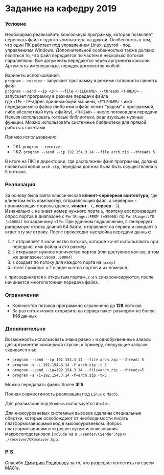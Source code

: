 # Задание на кафедру 2019


### Условие

Необходимо реализовать консольную программу, которая позволяет переслать файл с одного компьютера на другой. Особенность в том, что один ПК работает под управлением Linux, другой - под управлением Windows. Дополнительной особенностью также должно являться то, что файл передается по частям в несколько потоков параллельно. Все аргументы передаются через аргументы консоли. Аргументы именованные, порядок аргументов любой.

Варианты использования:  
`program --receive` - запускает программу в режиме готовности принять файл  
`program --send --ip <IP> --file <FILENAME> --threads <THREAD>` - запускает программу в
режиме передачи файла  
где `<IP>` - IP-адрес принимающей машины, `<FILENAME>` - имя передаваемого файла (либо имя и файл лежит “рядом” с программой, либо абсолютный путь к файлу), `<THREAD>` - число потоков для передачи. Нельзя использовать готовые библиотеки, реализующие нужные функции. Можно использовать системные библиотеки для прямой работы с сокетами.

Пример использования:
* ПК1: `program --receive`
* ПК2: `program --send --ip 192.154.3.14 --file arch.zip --threads 5`

В итоге на ПК1 в директории, где расположен файл программы, должна появиться копия `arch.zip`, передача должна была быть осуществлена в 5 потоков.

### Реализация

За основу была взята классическая **клиент-серверная ахитектура**, где клиентом есть компьютер, отправляющий файл, а сервером - принимающая сторона (далее, **клиент** - ```C```, **сервер** - ```S```).   
Изначально ```C``` не знает номер нужного порта ```S```, поэтому воспроизводит опрос портов в диапазоне с ```PortRange::FROM (=59060)``` по ```PortRange::TO (=60084)``` по заданному ```<IP>```. При удачном подключении, ```C``` генерирует рандомную строку длиной 64 байта, отправляет на сервер и ожидает в ответ эту же строку. После происходит настройка передачи данных:
1. ```C``` отправляет ```S``` количество потоков, которое хочет использовать при передаче, имя файла и его размер  
2. ```S``` открывает нужное количество портов (или доступное кол-во, в том же диапазоне: ```59060..60084```)
3. ```S``` создает по потоку для каждого порта на ```accept```
4. ответ приходит к ```C``` в виде кол-ва портов и их номеров.

```C``` присоединяется к открытым портам, ```C``` и ```S``` синхронизируются, после начинается многопоточная передача файла.

### Ограничения

* Количество потоков программно ограничено до **128** потоков
* За раз поток может отправить на сервер пакет размером не более **1Кб** данных

### Дополнительно 

Возможность использовать знаки равно ```=``` и однобуквеннные алиасы для аргументов командной строки, к примеру, следующие запуски эквивалентны:
* ```program --send --ip 192.154.3.14 --file arch.zip --threads 5```
* ```program -s -i 192.154.3.14 -f arch.zip -t 5```
* ```program --send --ip=192.154.3.14 --file=arch.zip --threads=5```
* ```program -s -i=192.154.3.14 -f=arch.zip -t=5```

Можно передавать файлы более **4Гб**.

Полная совместимость реализации под ```Linux``` c ```MacOS```.

Для реализации под ```Windows``` используется ```WinApi```.

Для низкоуровневых системных вызовов сделаны специальные обертки, которые освобождают от необходимости писать платформозависимый код в высокоуровневом. Вопрос платформозависимости решен путем использования макросоподстановок ```include'ов``` в ```./sender/CSender.hpp``` и ```./receiver/CReceiver.hpp```.

### P.S.

Спасибо [Дмитрию Родионову](https://github.com/lhjlbjyjd) за то, что разрешил потестить на своем MAC'e.
